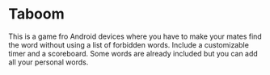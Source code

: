 # Taboom

This is a game fro Android devices where you have to make your mates find the word without using a list of forbidden words.
Include a customizable timer and a scoreboard. Some words are already included but you can add all your personal words.
